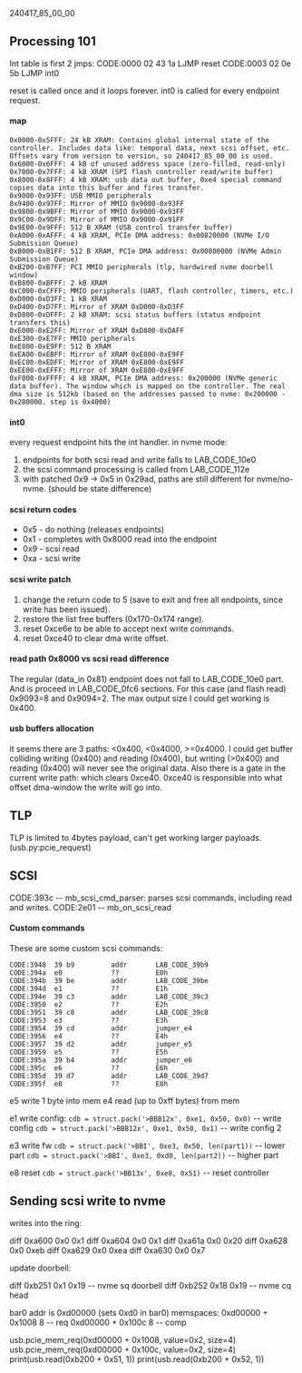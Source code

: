 240417_85_00_00

## Processing 101

Int table is first 2 jmps:
CODE:0000  02 43 1a      LJMP       reset
CODE:0003  02 0e 5b      LJMP       int0

reset is called once and it loops forever.
int0 is called for every endpoint request.

#### map

```
0x0000-0x5FFF: 24 kB XRAM: Contains global internal state of the controller. Includes data like: temporal data, next scsi offset, etc. Offsets vary from version to version, so 240417_85_00_00 is used.
0x6000-0x6FFF: 4 kB of unused address space (zero-filled, read-only)
0x7000-0x7FFF: 4 kB XRAM (SPI flash controller read/write buffer)
0x8000-0x8FFF: 4 kB XRAM: usb data out buffer, 0xe4 special command copies data into this buffer and fires transfer.
0x9000-0x93FF: USB MMIO peripherals
0x9400-0x97FF: Mirror of MMIO 0x9000-0x93FF
0x9800-0x9BFF: Mirror of MMIO 0x9000-0x93FF
0x9C00-0x9DFF: Mirror of MMIO 0x9000-0x91FF
0x9E00-0x9FFF: 512 B XRAM (USB control transfer buffer)
0xA000-0xAFFF: 4 kB XRAM, PCIe DMA address: 0x00820000 (NVMe I/O Submission Queue)
0xB000-0xB1FF: 512 B XRAM, PCIe DMA address: 0x00800000 (NVMe Admin Submission Queue)
0xB200-0xB7FF: PCI MMIO peripherals (tlp, hardwired nvme doorbell window)
0xB800-0xBFFF: 2 kB XRAM
0xC000-0xCFFF: MMIO peripherals (UART, flash controller, timers, etc.)
0xD000-0xD3FF: 1 kB XRAM
0xD400-0xD7FF: Mirror of XRAM 0xD000-0xD3FF
0xD800-0xDFFF: 2 kB XRAM: scsi status buffers (status endpoint transfers this)
0xE000-0xE2FF: Mirror of XRAM 0xD800-0xDAFF
0xE300-0xE7FF: MMIO peripherals
0xE800-0xE9FF: 512 B XRAM
0xEA00-0xEBFF: Mirror of XRAM 0xE800-0xE9FF
0xEC00-0xEDFF: Mirror of XRAM 0xE800-0xE9FF
0xEE00-0xEFFF: Mirror of XRAM 0xE800-0xE9FF
0xF000-0xFFFF: 4 kB XRAM, PCIe DMA address: 0x200000 (NVMe generic data buffer). The window which is mapped on the controller. The real dma size is 512kb (based on the addresses passed to nvme: 0x200000 - 0x280000. step is 0x4000)
```

#### int0
every request endpoint hits the int handler.
in nvme mode:
1) endpoints for both scsi read and write falls to LAB_CODE_10e0
2) the scsi command processing is called from LAB_CODE_112e
3) with patched 0x9 -> 0x5 in 0x29ad, paths are still different for nvme/no-nvme. (should be state difference)

#### scsi return codes
* 0x5 - do nothing (releases endpoints)
* 0x1 - completes with 0x8000 read into the endpoint
* 0x9 - scsi read
* 0xa - scsi write

#### scsi write patch
1) change the return code to 5 (save to exit and free all endpoints, since write has been issued).
2) restore the list free buffers (0x170-0x174 range).
3) reset 0xce6e to be able to accept next write commands.
4) reset 0xce40 to clear dma write offset.

#### read path 0x8000 vs scsi read difference
The regular (data_in 0x81) endpoint does not fall to LAB_CODE_10e0 part. And is proceed in LAB_CODE_0fc6 sections. For this case (and flash read) 0x9093=8 and 0x9094=2. The max output size I could get working is 0x400.

#### usb buffers allocation
it seems there are 3 paths: <0x400, <0x4000, >=0x4000. I could get buffer colliding writing (0x400) and reading (0x400), but writing (>0x400) and reading (0x400) will never see the original data.
Also there is a gate in the current write path: which clears 0xce40. 0xce40 is responsible into what offset dma-window the write will go into.

## TLP
TLP is limited to 4bytes payload, can't get working larger payloads. (usb.py:pcie_request)

## SCSI
CODE:393c -- mb_scsi_cmd_parser: parses scsi commands, including read and writes.
CODE:2e01 -- mb_on_scsi_read

#### Custom commands

These are some custom scsi commands:
```
CODE:3948  39 b9         addr       LAB_CODE_39b9
CODE:394a  e0            ??         E0h
CODE:394b  39 be         addr       LAB_CODE_39be
CODE:394d  e1            ??         E1h
CODE:394e  39 c3         addr       LAB_CODE_39c3
CODE:3950  e2            ??         E2h
CODE:3951  39 c8         addr       LAB_CODE_39c8
CODE:3953  e3            ??         E3h
CODE:3954  39 cd         addr       jumper_e4
CODE:3956  e4            ??         E4h
CODE:3957  39 d2         addr       jumper_e5
CODE:3959  e5            ??         E5h
CODE:395a  39 b4         addr       jumper_e6
CODE:395c  e6            ??         E6h
CODE:395d  39 d7         addr       LAB_CODE_39d7
CODE:395f  e8            ??         E8h
```

e5 write 1 byte into mem
e4 read (up to 0xff bytes) from mem

e1 write config:
`cdb = struct.pack('>BBB12x', 0xe1, 0x50, 0x0)` -- write config
`cdb = struct.pack('>BBB12x', 0xe1, 0x50, 0x1)` -- write config 2

e3 write fw
`cdb = struct.pack('>BBI', 0xe3, 0x50, len(part1))` -- lower part
`cdb = struct.pack('>BBI', 0xe3, 0xd0, len(part2))` -- higher part

e8 reset
`cdb = struct.pack('>BB13x', 0xe8, 0x51)` -- reset controller

## Sending scsi write to nvme

writes into the ring:

diff 0xa600 0x0 0x1
diff 0xa604 0x0 0x1
diff 0xa61a 0x0 0x20
diff 0xa628 0x0 0xeb
diff 0xa629 0x0 0xea
diff 0xa630 0x0 0x7

update doorbell:

diff 0xb251 0x1 0x19 -- nvme sq doorbell
diff 0xb252 0x18 0x19 -- nvme cq head

bar0 addr is 0xd00000 (sets 0xd0 in bar0)
memspaces:
0xd00000 + 0x1008 8 -- req
0xd00000 + 0x100c 8 -- comp

usb.pcie_mem_req(0xd00000 + 0x1008, value=0x2, size=4)
usb.pcie_mem_req(0xd00000 + 0x100c, value=0x2, size=4)
print(usb.read(0xb200 + 0x51, 1))
print(usb.read(0xb200 + 0x52, 1))
